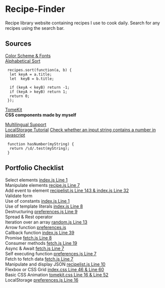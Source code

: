 # Recipe-Finder
 Recipe library website containing recipes I use to cook daily. Search for any recipes using the search bar.

 ## Sources
 [Color Scheme & Fonts](https://chat.openai.com/share/92740be7-f7f8-4ba6-9ea4-129fd6a6d38f)  
 [Alphabetical Sort](https://stackoverflow.com/questions/6712034/sort-array-by-firstname-alphabetically-in-javascript)  
   ```
    recipes.sort(function(a, b) {
     let keyA = a.title;
     let  keyB = b.title;

     if (keyA < keyB) return -1;
     if (keyA > keyB) return 1;
     return 0;
    });
```
[TomeKit](https://github.com/TomeIDK/TomeKit)  
**CSS components made by myself**

[Multilingual Support](https://medium.com/@nohanabil/building-a-multilingual-static-website-a-step-by-step-guide-7af238cc8505)  
[LocalStorage Tutorial](https://www.youtube.com/watch?v=AUOzvFzdIk4)
[Check whether an input string contains a number in javascript](https://stackoverflow.com/questions/5778020/check-whether-an-input-string-contains-a-number-in-javascript)  
   ```
    function hasNumber(myString) {
     return /\d/.test(myString);
    }
```

## Portfolio Checklist
Select elements [index.js Line 1](https://github.com/TomeIDK/Recipe-Finder/blob/main/js/index.js)  
Manipulate elements [recipe.js Line 7](https://github.com/TomeIDK/Recipe-Finder/blob/main/js/recipe.js)  
Add event to element [recipelist.js Line 143 & index.js Line 32](https://github.com/TomeIDK/Recipe-Finder/blob/main/js/recipelist.js)  
Validate form  
Use of constants [index.js Line 1](https://github.com/TomeIDK/Recipe-Finder/blob/main/js/index.js)  
Use of template literals [index.js Line 8](https://github.com/TomeIDK/Recipe-Finder/blob/main/js/index.js)  
Destructuring [preferences.js Line 9](https://github.com/TomeIDK/Recipe-Finder/blob/main/js/preferences.js)  
Spread & Rest operator  
Iteration over an array [random.js Line 13](https://github.com/TomeIDK/Recipe-Finder/blob/main/js/random.js)  
Arrow function [preferences.js](https://github.com/TomeIDK/Recipe-Finder/blob/main/js/preferences.js)  
Callback function [index.js Line 39](https://github.com/TomeIDK/Recipe-Finder/blob/main/js/index.js)  
Promise [fetch.js Line 8](https://github.com/TomeIDK/Recipe-Finder/blob/main/js/fetch.js)  
Consumer methods [fetch.js Line 19](https://github.com/TomeIDK/Recipe-Finder/blob/main/js/fetch.js)  
Async & Await [fetch.js Line 7](https://github.com/TomeIDK/Recipe-Finder/blob/main/js/fetch.js)  
Self executing function [preferences.js Line 7](https://github.com/TomeIDK/Recipe-Finder/blob/main/js/preferences.js)  
Fetch to fetch data [fetch.js Line 7](https://github.com/TomeIDK/Recipe-Finder/blob/main/js/fetch.js)  
Manipulate and display JSON [recipelist.js Line 10](https://github.com/TomeIDK/Recipe-Finder/blob/main/js/recipelist.js)  
Flexbox or CSS Grid [index.css Line 46 & Line 60](https://github.com/TomeIDK/Recipe-Finder/blob/main/css/index.css)  
Basic CSS Animation [tomekit.css Line 16 & Line 52](https://github.com/TomeIDK/Recipe-Finder/blob/main/css/tomekit.css)  
LocalStorage [preferences.js Line 16](https://github.com/TomeIDK/Recipe-Finder/blob/main/js/preferences.js)  
